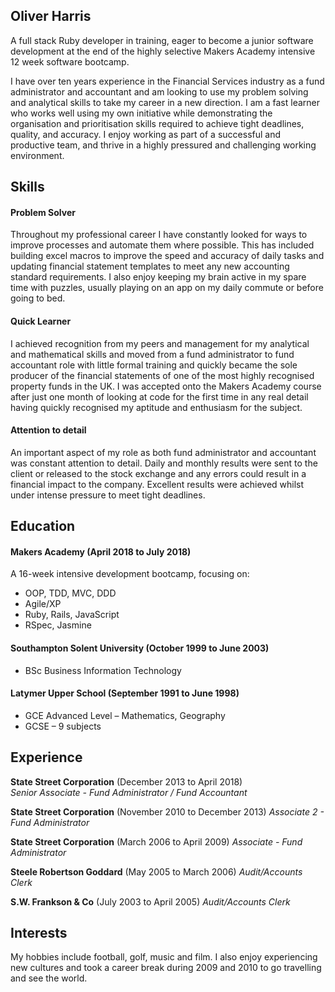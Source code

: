 ## Oliver Harris

A full stack Ruby developer in training, eager to become a junior software development at the end of the highly selective Makers Academy intensive 12 week software bootcamp.

I have over ten years experience in the Financial Services industry as a fund administrator and accountant and am looking to use my problem solving and analytical skills to take my career in a new direction.  I am a fast learner who works well using my own initiative while demonstrating the organisation and prioritisation skills required to achieve tight deadlines, quality, and accuracy.  I enjoy working as part of a successful and productive team, and thrive in a highly pressured and challenging working environment.

## Skills

#### Problem Solver

Throughout my professional career I have constantly looked for ways to improve processes and automate them where possible.  This has included building excel macros to improve the speed and accuracy of daily tasks and updating financial statement templates to meet any new accounting standard requirements.  I also enjoy keeping my brain active in my spare time with puzzles, usually playing on an app on my daily commute or before going to bed.

#### Quick Learner

I achieved recognition from my peers and management for my analytical and mathematical skills and moved from a fund administrator to fund accountant role with little formal training and quickly became the sole producer of the financial statements of one of the most highly recognised property funds in the UK.  I was accepted onto the Makers Academy course after just one month of looking at code for the first time in any real detail having quickly recognised my aptitude and enthusiasm for the subject.

#### Attention to detail

An important aspect of my role as both fund administrator and accountant was constant attention to detail.  Daily and monthly results were sent to the client or released to the stock exchange and any errors could result in a financial impact to the company.  Excellent results were achieved whilst under intense pressure to meet tight deadlines.

## Education

#### Makers Academy (April 2018 to July 2018)

A 16-week intensive development bootcamp, focusing on:

- OOP, TDD, MVC, DDD
- Agile/XP
- Ruby, Rails, JavaScript
- RSpec, Jasmine

#### Southampton Solent University (October 1999 to June 2003)

- BSc Business Information Technology

#### Latymer Upper School (September 1991 to June 1998)

- GCE Advanced Level – Mathematics, Geography
- GCSE – 9 subjects


## Experience

**State Street Corporation** (December 2013 to April 2018)   
*Senior Associate - Fund Administrator / Fund Accountant*  

**State Street Corporation** (November 2010 to December 2013)
*Associate 2 - Fund Administrator*  

**State Street Corporation** (March 2006 to April 2009)
*Associate - Fund Administrator*  

**Steele Robertson Goddard** (May 2005 to March 2006)
*Audit/Accounts Clerk*  

**S.W. Frankson & Co** (July 2003 to April 2005)
*Audit/Accounts Clerk*

## Interests

My hobbies include football, golf, music and film.  I also enjoy experiencing new cultures and took a career break during 2009 and 2010 to go travelling and see the world.
